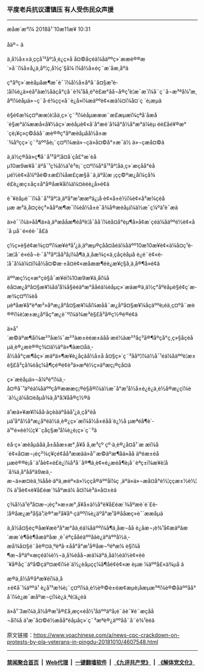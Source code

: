 ### 平度老兵抗议遭镇压 有人受伤民众声援
------------------------

<div class="published">
 <span class="date" title="ä¸­å½æ¶é´">
  <time datetime="2018-10-11T10:31:00+08:00">
   æåæ´æ°ï¼ 2018å¹´10æ11æ¥ 10:31
  </time>
 </span>
</div>
<br/>
<div class="wsw">
 <span class="dateline">
  åäº¬ â
 </span>
 <p>
  ä¸­å½å±±ä¸ççå¹³åº¦å¸è¿ç»­å å¤©åçéä¼åäººç»´ææè®®æ´»å¨ï¼å±å¿ä¸åº¦ç¸å½ç´§å¼ ï¼å½å±éç¨æ´åæ¸åºã
 </p>
 <p>
  ç°åºç»´æèåµåæ¶æ¯è¯´ï¼å½å±åºå¨å¤§æ¹è­¦åï¼è¿ä»éå²ãæ½åãçå°ç­å¨è¾¹åå¸è°é£æ°åå¬å®ç¹è­¦æ¯æ´ï¼å¨ç¨å¬æ³ªå¼¹æ¸åºï¼èåµä»¬ç¨å·é¾ç­ç«å¨è¿å»ï¼æäººè¢«æä¼¤ï¼å¤´ç ´è¡æµã
 </p>
 <p>
  è§é¢æ¾ç¤ºææ­¦è­¦åä¸ç»´ç¨³ï¼èåµæææ¨æ£æµæï¼çªå´åæå´è§æ°ä¼ææå«å¥½ãç»´æèåµè¢«å´å°æé´å¾å°å½å°æ°ä¼èµ éé£åé¥®æ°´ç­è¡¥ç»ç©åãå¨æè®®ç°åºæèåµåå½å±æ´¾åºçç»´ç¨³äººåè¡¨ç¤ºï¼æä»¬çä»å¤©å°±æ¯ä½ ä»¬çæå¤©ã
 </p>
 <p>
  ä¸ä½ç®åä»ç¶å¨å¹³åº¦å¤å´çå£°æ´èåµ10æ9æ¥å¨äºå¯¹ç¾å½ä¹é³è¡¨ç¤ºï¼å°å¹³åº¦åä¸ç»´æçåå°èåµé½è¢«å¼ºåé©±æ£ï¼åæ£çæ§å¨ä¸äºå­¦æ ¡çç©ºæ¿åï¼ç­å¾é£è¿æç±åç±å°å®åæ¥åï¼ä¼¤èéè¿å»é¢ã
 </p>
 <p>
  è¯¥èåµè¯´ï¼å¨å¹³åº¦ä¸äºå°æ¹ææºä¿¡å·è¢«å±è½ï¼è¢«å³æ¼çèåµæ æ³ä¸å¤çèç³»ååºæ¶æ¯ï¼èå½å±è¯å¾å®æèåµï¼ä½æ¯ç¼ºä¹è¯æã
 </p>
 <p>
  ä»è¯´ï¼ä»åå¶ä»ä¸äºæååæ¶éåºè­¦å¯åå´ï¼èå¤å°èµ¶å»å¢æ´çéä¼åäººé½è¢«å´å µå¨é«éè·¯å£ã
 </p>
 <p>
  ç½ç»è§é¢æ¾ç¤ºï¼æ¥èªå¹¿ä¸äºæµ®çåå¤åéä¼åäºº10æ10æ¥è¢«ä¼å¤ç¹è­¦æ¦å¨é«éå¬è·¯å¹³åº¦åå³å¡ï¼å¶ä¸­ä¸åæ¾ç«ä¸ç­åçèåµå è¿é¨è¢«è­¦å¯å¼ä¼¤ï¼å½å¤©æ·±å¤è¢«æåææ¶éè¿æ¥ç§å¸ä¸å®¶å»é¢ã
 </p>
 <p>
  äººæç½ç«æ°çè§å¯æ¥éï¼10æ9æ¥ä¸åï¼åèå¤æ¿åºå¤§æ¥¼åä¹å¼å§èéäºæ°ååéä¼èåµç»´æãæ®ä¸ä½ç°åºèåµè§é¢ç´æ­æ¾ç¤ºï¼èåµèªåæ¥å°èªæ²»åºæ¿åºå¤§æ¥¼åï¼æåå¨æ¿åºå¤§æ¥¼åçäººè¡éä¸ç¤ºå¨æè®®ï¼è¦æ±æ¿åºåç°æ¿è¯ºï¼ä¾æ³è§£å³å®ç½®é®é¢ã
 </p>
 <p>
  ä»å¹´æ©äºæ¶åï¼æ²³åæ¼¯æ²³ãæ±èéæ±ãåå·æé½ãæ²³åç³å®¶åºç­å°ç¸ç»§åçèåµä¸è®¿æè®®ç¾¤ä½äºä»¶ãæ­¤åä¸­å½åå°çæ¶åç»´æäºä»¶æ¥è¿åçãå½å±å å¤§ç»´ç¨³ååº¦ï¼ä½å¯¹éä¼åäººè¦æ±è§£å³çå¾éåç¼å¶ç­é®é¢è³ä»æªè½ç»äºæç¡®ç­å¤ã
 </p>
 <p>
  ç»´æèåµä»¬å¼ºè°ï¼ä¸­å¤®å¯¹äºéä¼åäººçå®æææç¡®è§å®ï¼ä½æ¯å°æ¹å½å±è¿è¿ä¸è½å®æ¿ç­ï¼è´ä½¿ä¼å¤èåµå¾ä¸å°å¦¥åå®ç½®ã
 </p>
 <p>
  ä¹æä»¥æ¥ï¼åå·ãçèãäºåãå¹¿ä¸ç­å°èåµä¹å°å½å°æ¿åºéä½ä¸è®¿ç»´æï¼å½å±éåå´è¿½å µæªéå¶è´­ä¹°é«éè½¦ç¥¨ç­åç§æ¹å¼è¿è¡ç»´ç¨³ã
 </p>
 <p>
  èå·ç»´æèåµãåä¸­å±ååæ±æ°¸å¥å å¸æ³çº çº·ä¸è®¿å¤å¹´æ æï¼å´è¢«å¤æ¬¡éç²¾ç¥çé¢åå³ææãä»å¹´æ©äºæ¶åä»åå äºéæ±èåµæè®®è¡å¨ä¹åè¢«é£è¿ï¼å³å¨å®¶ä¸­è¢«é¿æéå¶è¡å¨èªç±ï¼æ¥è­¦å´å¾ä¸å°ååºã9æä¸­æ¬ä»æ¤èä¸¾ååè·äºä¸æèº«ä»½ççå®äººåï¼ç ¸äºä»ä»¬æå¤å°è½¦ççæ±½è½¦ï¼ ä¹åè¢«è¥å£éæ´¾åºæä¼ å¤ï¼è³ä»å¤±èã
 </p>
 <p>
  ç¾å½ä¹é³å¤æ¬¡èç³»æ±æ°¸å¥å±ä½å°è¥å£éæ´¾åºæè´è´£è­¦å®åæ¿æ³å§ä¹¦è®°æ²å¥åº·ç­äººï¼è¿äºå°æ¹å®ååæç»è¯´ææåµã
 </p>
 <p>
  ä¸­å½å¤§éç®åæ¥æè³å°æ°åä¸éä¼åäººï¼å¶ä¸­åæ¬åå è¿åæ¬¡è¾¹å¢æäºãæ´ææ´è¶åè¶åæäºåæ ¸è¯éªçååéäººåãè¿äºäººå½ä¸­æå¾å¤§é¨åè®¤ä¸ºèªå·±åå°å°æ¹å®åæ¬ºéªæ¼ è§ï¼å¶æ¬åºäº«æçéä¼è½¬ä¸å¾éåå¬æä¼äºä¸åä½èä½è¢«èè´¥å®åç¨äºå©çäº¤æ¢ï¼è´ä½¿èåµçç¼å¶åé¢è¢«æ èµæ ¼äººå£«ä¾µå ã
 </p>
 <p>
  æ®ä¸­å½å®åªæ¥éï¼ä¸­å±é¢å¯¼äººä¹ è¿å¹³æ¾è¡¨ç¤ºï¼ä¸è½è®©è±éæ¢æµè¡åæµæ³ªï¼è®©åäººåå°å´ï¼è¿æ¯æåºæ¬çï¼è¿ä¸ªè¦ä¿éã
 </p>
 <p>
  ä»å¹´3æï¼ä¸­å½å®æ¹å®£å¸æç«éå½¹åäººäºå¡é¨ãè¯¥é¨æçåå¬åï¼å ä¹æ¯å¤©é½æåå°èåµåç»´ç¨³æªè®¿äººåå¨å¨è¾¹èéã
 </p>
 <ul class="wsw__ul">
 </ul>
</div>

原文链接：https://www.voachinese.com/a/news-cpc-crackdown-on-protests-by-pla-veterans-in-pingdu-20181010/4607548.html


------------------------
#### [禁闻聚合首页](https://github.com/gfw-breaker/banned-news/blob/master/README.md) &nbsp;|&nbsp; [Web代理](https://github.com/gfw-breaker/open-proxy/blob/master/README.md) &nbsp;|&nbsp;  [一键翻墙软件](https://github.com/gfw-breaker/nogfw/blob/master/README.md) &nbsp;|&nbsp; [《九评共产党》](https://github.com/gfw-breaker/9ping.md/blob/master/README.md#九评之一评共产党是什么) &nbsp;|&nbsp; [《解体党文化》](https://github.com/gfw-breaker/jtdwh.md/blob/master/README.md#绪论)
